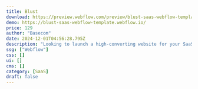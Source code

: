 ```yaml
---
title: Blust
download: https://preview.webflow.com/preview/blust-saas-webflow-template?utm_medium=preview_link&utm_source=dashboard&utm_content=blust-saas-webflow-template&preview=f90ce158201dcaf09649f814f6194077&workflow=preview
demo: https://blust-saas-webflow-template.webflow.io/
price: 129
author: "Basecom"
date: 2024-12-01T04:56:28.795Z
description: "Looking to launch a high-converting website for your SaaS product or startup? Meet Blust – the ultimate SaaS website Webflow template designed to give you everything you need for a successful launch."
ssg: ["Webflow"]
css: []
ui: []
cms: []
category: [SaaS]
draft: false
---
```

